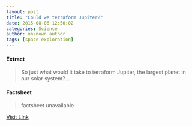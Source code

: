```yaml
---
layout: post
title: "Could we terraform Jupiter?"
date: 2015-08-06 12:50:02
categories: Science
author: unknown author
tags: [space exploration]
---
```



#### Extract
>So just what would it take to terraform Jupiter, the largest planet in our solar system?...

#### Factsheet
>factsheet unavailable

[Visit Link](http://phys.org/news/2015-08-terraform-jupiter.html)


